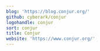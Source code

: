 ```yaml
---
blog: 'https://blog.conjur.org/'
github: cyberark/conjur
logohandle: conjur
sort: conjur
title: Conjur
website: 'https://www.conjur.org/'
---
```


